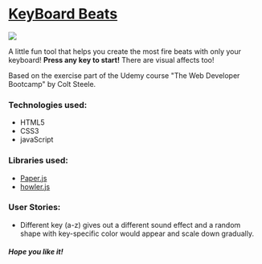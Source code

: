 <h1><a href="https://freda997.github.io/keyboard-beats/"><strong>KeyBoard Beats</strong></a></h1>
<img src="https://media.giphy.com/media/MCdiauJNOHb2uxIzqI/giphy.gif">
<br>
<p>A little fun tool that helps you create the most fire beats with only your keyboard! <strong>Press any key to start!</strong> There are visual affects too!</p>
<p>Based on the exercise part of the Udemy course "The Web Developer Bootcamp" by Colt Steele.</p>
<h3>Technologies used: </h3>
<ul>
	<li>HTML5</li>
	<li>CSS3</li>
	<li>javaScript </li>
</ul>
<h3>Libraries used: </h3>
<ul>
	<li><a href="http://paperjs.org/"> Paper.js</a></li>
	<li><a href="https://howlerjs.com/"> howler.js</a></li>
</ul>

<h3>User Stories: </h3>
<ul>
  <li> Different key (a-z) gives out a different sound effect and a random shape with key-specific color would appear and scale down gradually. 
</ul>

<h5>Hope you like it!</h5>
